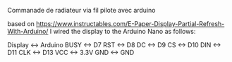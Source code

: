 Commanade de radiateur via fil pilote avec arduino

based on  https://www.instructables.com/E-Paper-Display-Partial-Refresh-With-Arduino/
I wired the display to the Arduino Nano as follows:

Display <-> Arduino
BUSY <-> D7
RST <-> D8
DC <-> D9
CS <-> D10
DIN <-> D11
CLK <-> D13
VCC <-> 3.3V
GND <-> GND

